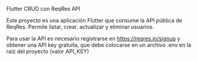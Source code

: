 Flutter CRUD con ReqRes API

Este proyecto es una aplicación Flutter que consume la API pública de ReqRes.
Permite listar, crear, actualizar y eliminar usuarios.

Para usar la API es necesario registrarse en https://reqres.in/signup y obtener una API key gratuita, que debe colocarse en un archivo .env en la raíz del proyecto (valor API_KEY)
